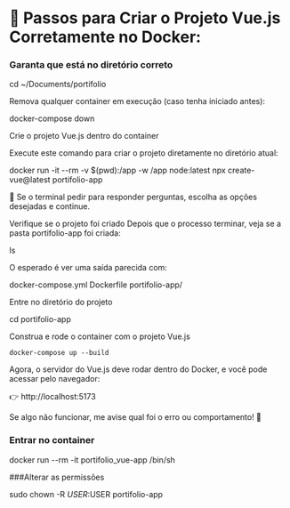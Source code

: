 # 📌 Passos para Criar o Projeto Vue.js Corretamente no Docker:

### Garanta que está no diretório correto

cd ~/Documents/portifolio

Remova qualquer container em execução (caso tenha iniciado antes):

docker-compose down

Crie o projeto Vue.js dentro do container

Execute este comando para criar o projeto diretamente no diretório atual:

docker run -it --rm -v $(pwd):/app -w /app node:latest npx create-vue@latest portifolio-app

📌 Se o terminal pedir para responder perguntas, escolha as opções desejadas e continue.

Verifique se o projeto foi criado
Depois que o processo terminar, veja se a pasta portifolio-app foi criada:

ls

O esperado é ver uma saída parecida com:

docker-compose.yml  Dockerfile  portifolio-app/

Entre no diretório do projeto

cd portifolio-app

Construa e rode o container com o projeto Vue.js

    docker-compose up --build

Agora, o servidor do Vue.js deve rodar dentro do Docker, e você pode acessar pelo navegador:

👉 http://localhost:5173

Se algo não funcionar, me avise qual foi o erro ou comportamento! 🚀


### Entrar no container 

docker run --rm -it portifolio_vue-app  /bin/sh


###Alterar as permissões

sudo chown -R $USER:$USER portifolio-app
